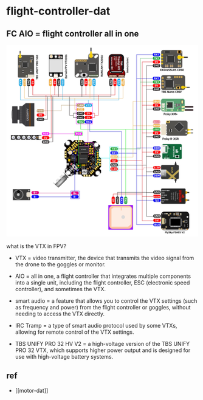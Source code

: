 
# flight-controller-dat



## FC AIO = flight controller all in one

![](2025-05-28-16-21-09.png)

what is the VTX in FPV?
- VTX = video transmitter, the device that transmits the video signal from the drone to the goggles or monitor.
- AIO = all in one, a flight controller that integrates multiple components into a single unit, including the flight controller, ESC (electronic speed controller), and sometimes the VTX.
- smart audio = a feature that allows you to control the VTX settings (such as frequency and power) from the flight controller or goggles, without needing to access the VTX directly.
- IRC Tramp = a type of smart audio protocol used by some VTXs, allowing for remote control of the VTX settings.

- TBS UNIFY PRO 32 HV V2 = a high-voltage version of the TBS UNIFY PRO 32 VTX, which supports higher power output and is designed for use with high-voltage battery systems.



## ref 

- [[motor-dat]]

